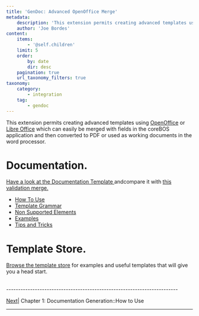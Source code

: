```yaml
---
title: 'GenDoc: Advanced OpenOffice Merge'
metadata:
    description: 'This extension permits creating advanced templates using OpenOffice or Libre Office which can easily be merged with fields in the coreBOS application and then converted to PDF or used as working documents in the word processor.'
    author: 'Joe Bordes'
content:
    items:
        - '@self.children'
    limit: 5
    order:
        by: date
        dir: desc
    pagination: true
    url_taxonomy_filters: true
taxonomy:
    category:
        - integration
    tag:
        - gendoc
---
```


This extension permits creating advanced templates using [OpenOffice](https://www.openoffice.org/) or [Libre Office](https://www.libreoffice.org) which can easily be merged with fields in the coreBOS application and then converted to PDF or used as working documents in the word processor.

Documentation.
==============

[Have a look at the Documentation Template ](gendocdocumentation.odt) andcompare it with [this validation merge.](gendocdocumentation.pdf)

- [How To Use](./howto)
- [Template Grammar](./gramatica)
- [Non Supported Elements](./elemnosoportados)
- [Examples](./gendocejemplos)
- [Tips and Tricks](./gendoctips)

Template Store.
===============

[Browse the template store](../gendoc-templates) for examples and useful templates that will give you a head start.

<br>
------------------------------------------------------------------------

[Next](./howto)| Chapter 1: Documentation Generation::How to Use

------------------------------------------------------------------------

